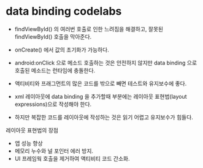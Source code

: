 # data binding codelabs

- findViewById() 의 여러번 호출로 인한 느려짐을 해결하고, 잘못된 findViewById() 호출을 막아준다.
- onCreate() 에서 값의 초기화가 가능하다.
- android:onClick 으로 메소드 호출하는 것은 안전하지 않지만 data binding 으로 호출된 메소드는 런타임에 충돌한다.
- 액티비티와 프래그먼트의 많은 코드를 밖으로 빼면 테스트와 유지보수에 좋다.

- xml 레이아웃에 data binding 을 추가할때 <data> 부분에는 레이아웃 표현법(layout expressions)으로 작성해야 한다.
- 하지만 복잡한 코드를 레이아웃에 작성하는 것은 읽기 어렵고 유지보수가 힘들다.

레이아웃 표현법의 장점
- 앱 성능 향상
- 메모리 누수와 널 포인터 에러 방지.
- UI 프레임웍 호출을 제거하여 액티비티 코드 간소화.
